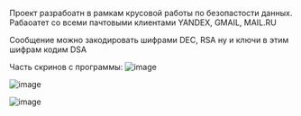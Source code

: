 Проект разрабоатн в рамкам крусовой работы по безопастости данных.
Рабаоатет со всеми пачтовыми клиентами YANDEX, GMAIL, MAIL.RU

Сообщение можно закодировать шифрами DEC, RSA ну и ключи в этим шифрам кодим DSA

Часть скринов с программы:
![image](https://user-images.githubusercontent.com/64767365/194711563-007f7355-22e9-42ec-a050-d0e92933c7b8.png)

![image](https://user-images.githubusercontent.com/64767365/194711598-485f137b-f50f-4552-85bd-8d2d1485a655.png)


![image](https://user-images.githubusercontent.com/64767365/194711662-84a2c529-d425-4ae0-ba7d-b7e41acadf03.png)
